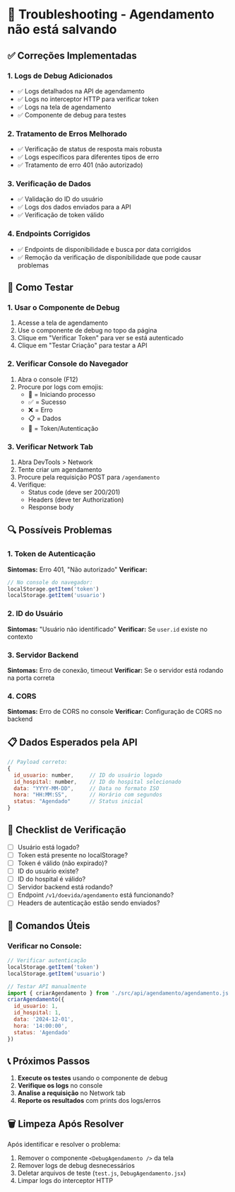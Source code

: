 # 🔧 Troubleshooting - Agendamento não está salvando

## ✅ Correções Implementadas

### 1. **Logs de Debug Adicionados**
- ✅ Logs detalhados na API de agendamento
- ✅ Logs no interceptor HTTP para verificar token
- ✅ Logs na tela de agendamento
- ✅ Componente de debug para testes

### 2. **Tratamento de Erros Melhorado**
- ✅ Verificação de status de resposta mais robusta
- ✅ Logs específicos para diferentes tipos de erro
- ✅ Tratamento de erro 401 (não autorizado)

### 3. **Verificação de Dados**
- ✅ Validação do ID do usuário
- ✅ Logs dos dados enviados para a API
- ✅ Verificação de token válido

### 4. **Endpoints Corrigidos**
- ✅ Endpoints de disponibilidade e busca por data corrigidos
- ✅ Remoção da verificação de disponibilidade que pode causar problemas

## 🧪 Como Testar

### 1. **Usar o Componente de Debug**
1. Acesse a tela de agendamento
2. Use o componente de debug no topo da página
3. Clique em "Verificar Token" para ver se está autenticado
4. Clique em "Testar Criação" para testar a API

### 2. **Verificar Console do Navegador**
1. Abra o console (F12)
2. Procure por logs com emojis:
   - 🔄 = Iniciando processo
   - ✅ = Sucesso
   - ❌ = Erro
   - 📋 = Dados
   - 🔐 = Token/Autenticação

### 3. **Verificar Network Tab**
1. Abra DevTools > Network
2. Tente criar um agendamento
3. Procure pela requisição POST para `/agendamento`
4. Verifique:
   - Status code (deve ser 200/201)
   - Headers (deve ter Authorization)
   - Response body

## 🔍 Possíveis Problemas

### 1. **Token de Autenticação**
**Sintomas:** Erro 401, "Não autorizado"
**Verificar:**
```javascript
// No console do navegador:
localStorage.getItem('token')
localStorage.getItem('usuario')
```

### 2. **ID do Usuário**
**Sintomas:** "Usuário não identificado"
**Verificar:** Se `user.id` existe no contexto

### 3. **Servidor Backend**
**Sintomas:** Erro de conexão, timeout
**Verificar:** Se o servidor está rodando na porta correta

### 4. **CORS**
**Sintomas:** Erro de CORS no console
**Verificar:** Configuração de CORS no backend

## 📋 Dados Esperados pela API

```javascript
// Payload correto:
{
  id_usuario: number,     // ID do usuário logado
  id_hospital: number,    // ID do hospital selecionado
  data: "YYYY-MM-DD",     // Data no formato ISO
  hora: "HH:MM:SS",       // Horário com segundos
  status: "Agendado"      // Status inicial
}
```

## 🚨 Checklist de Verificação

- [ ] Usuário está logado?
- [ ] Token está presente no localStorage?
- [ ] Token é válido (não expirado)?
- [ ] ID do usuário existe?
- [ ] ID do hospital é válido?
- [ ] Servidor backend está rodando?
- [ ] Endpoint `/v1/doevida/agendamento` está funcionando?
- [ ] Headers de autenticação estão sendo enviados?

## 🔧 Comandos Úteis

### Verificar no Console:
```javascript
// Verificar autenticação
localStorage.getItem('token')
localStorage.getItem('usuario')

// Testar API manualmente
import { criarAgendamento } from './src/api/agendamento/agendamento.js'
criarAgendamento({
  id_usuario: 1,
  id_hospital: 1,
  data: '2024-12-01',
  hora: '14:00:00',
  status: 'Agendado'
})
```

## 📞 Próximos Passos

1. **Execute os testes** usando o componente de debug
2. **Verifique os logs** no console
3. **Analise a requisição** no Network tab
4. **Reporte os resultados** com prints dos logs/erros

## 🗑️ Limpeza Após Resolver

Após identificar e resolver o problema:

1. Remover o componente `<DebugAgendamento />` da tela
2. Remover logs de debug desnecessários
3. Deletar arquivos de teste (`test.js`, `DebugAgendamento.jsx`)
4. Limpar logs do interceptor HTTP
